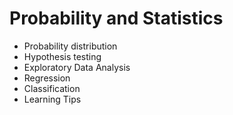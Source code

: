 # Probability and Statistics
- Probability distribution
- Hypothesis testing
- Exploratory Data Analysis
- Regression
- Classification
- Learning Tips
